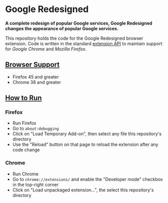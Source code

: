 # Google Redesigned

**A complete redesign of popular Google services, Google Redesigned changes the appearance of popular Google services.**

This repository holds the code for the Google Redesigned browser extension. Code is written in the standard [extension API](https://developer.mozilla.org/en-US/Add-ons/WebExtensions) to maintain support for *Google Chrome* and *Mozilla Firefox*.

## [Browser Support](#browser-support)

- Firefox 45 and greater
- Chrome 38 and greater

## [How to Run](#how-to-run)

### Firefox

- Run Firefox
- Go to `about:debugging`
- Click on "Load Temporary Add-on", then select any file this repository's directory
- Use the "Reload" button on that page to reload the extension after any code change

### Chrome

- Run Chrome
- Go to `chrome://extensions/` and enable the "Developer mode" checkbox in the top-right corner
- Click on "Load unpackaged extension...", the select this repository's directory
